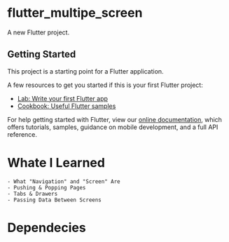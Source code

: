 # flutter_multipe_screen

A new Flutter project.

## Getting Started

This project is a starting point for a Flutter application.

A few resources to get you started if this is your first Flutter project:

- [Lab: Write your first Flutter app](https://flutter.dev/docs/get-started/codelab)
- [Cookbook: Useful Flutter samples](https://flutter.dev/docs/cookbook)

For help getting started with Flutter, view our
[online documentation](https://flutter.dev/docs), which offers tutorials,
samples, guidance on mobile development, and a full API reference.

# Whate I Learned
````
- What "Navigation" and "Screen" Are
- Pushing & Popping Pages
- Tabs & Drawers
- Passing Data Between Screens
````
# Dependecies
